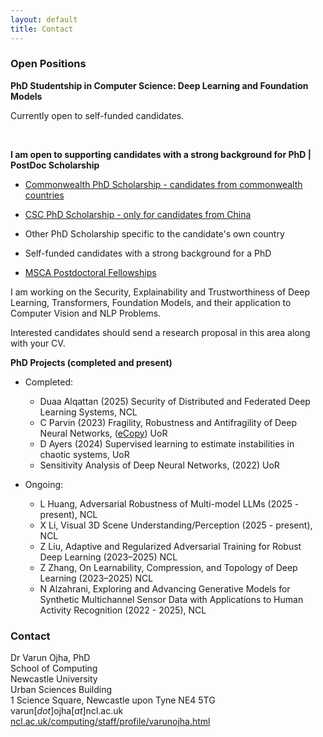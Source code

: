 ```yaml
---
layout: default
title: Contact
---
```


<!---  
<div style="text-align: center"> <a href="#open-position">jobs</a> </div> 
<a href="{{site.baseurl}}/index">Home</a> | 
<a href="{{site.baseurl}}/profile">Profile</a> | 
<a href="{{site.baseurl}}/publications">Publications</a> | 
<a href="{{site.baseurl}}/research">Research</a> | 
<a href="{{site.baseurl}}/teaching">Teaching</a> --->


### Open Positions

**PhD Studentship in Computer Science: Deep Learning and Foundation Models** 

Currently open to self-funded candidates. 
<!-- [Apply Here](https://www.ncl.ac.uk/postgraduate/fees-funding/search-funding/?code=comp2143) -->

<br>

**I am open to supporting candidates with a strong background for PhD | PostDoc Scholarship**
* [Commonwealth PhD Scholarship - candidates from commonwealth countries](https://cscuk.fcdo.gov.uk/about-us/scholarships-and-fellowships/)
* [CSC PhD Scholarship - only for candidates from China](https://www.ncl.ac.uk/mediav8/modern-languages/files/csc-nu-phd-scholarships-regulations-22-23.pdf)
* Other PhD Scholarship specific to the candidate's own country
* Self-funded candidates with a strong background for a PhD

* [MSCA Postdoctoral Fellowships](https://marie-sklodowska-curie-actions.ec.europa.eu/actions/postdoctoral-fellowships)

I am working on the Security, Explainability and Trustworthiness of Deep Learning, Transformers, Foundation Models, and their application to Computer Vision and NLP Problems.

Interested candidates should send a research proposal in this area along with your CV. 

**PhD Projects (completed and present)**
* Completed:
  * Duaa Alqattan (2025) Security of Distributed and Federated Deep Learning Systems, NCL
  * C Parvin (2023) Fragility, Robustness and Antifragility of Deep Neural Networks, (<a href="https://centaur.reading.ac.uk/112630/1/Pravin_thesis.pdf" target="_blank">eCopy</a>) UoR
  * D Ayers (2024) Supervised learning to estimate instabilities in chaotic systems, UoR
    <!--- (co-supervision with <a href="https://scholar.google.com/citations?user=hiMvzDYAAAAJ&hl=en" target="_blank">Prof Alberto Carrassi</a>) --->
  * Sensitivity Analysis of Deep Neural Networks, (2022) UoR

* Ongoing: 
  * L Huang, Adversarial Robustness of Multi-model LLMs (2025 - present), NCL
  * X Li, Visual 3D Scene Understanding/Perception (2025 - present), NCL
  * Z Liu, Adaptive and Regularized Adversarial Training for Robust Deep Learning (2023–2025) NCL  
  * Z Zhang, On Learnability, Compression, and Topology of Deep Learning (2023–2025) NCL
  * N Alzahrani, Exploring and Advancing Generative Models for Synthetic Multichannel Sensor Data with Applications to Human Activity Recognition (2022 - 2025), NCL

### Contact

Dr Varun Ojha, PhD <br>
School of Computing <br>
Newcastle University <br>
Urban Sciences Building <br>
1 Science Square, Newcastle upon Tyne NE4 5TG <br>
varun[_dot_]ojha[_at_]ncl.ac.uk <br>
[ncl.ac.uk/computing/staff/profile/varunojha.html](https://www.ncl.ac.uk/computing/staff/profile/varunojha.html)



